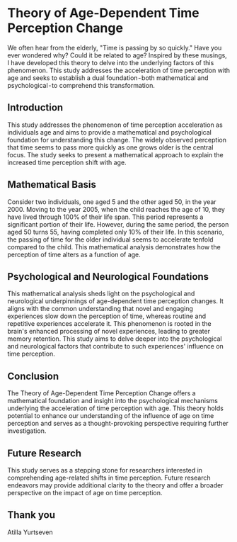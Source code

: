 # Theory of Age-Dependent Time Perception Change

We often hear from the elderly, "Time is passing by so quickly." Have you ever wondered why? Could it be related to age? Inspired by these musings, I have developed this theory to delve into the underlying factors of this phenomenon. This study addresses the acceleration of time perception with age and seeks to establish a dual foundation - both mathematical and psychological - to comprehend this transformation.

## Introduction

This study addresses the phenomenon of time perception acceleration as individuals age and aims to provide a mathematical and psychological foundation for understanding this change. The widely observed perception that time seems to pass more quickly as one grows older is the central focus. The study seeks to present a mathematical approach to explain the increased time perception shift with age.

## Mathematical Basis

Consider two individuals, one aged 5 and the other aged 50, in the year 2000. Moving to the year 2005, when the child reaches the age of 10, they have lived through 100% of their life span. This period represents a significant portion of their life. However, during the same period, the person aged 50 turns 55, having completed only 10% of their life. In this scenario, the passing of time for the older individual seems to accelerate tenfold compared to the child. This mathematical analysis demonstrates how the perception of time alters as a function of age.

## Psychological and Neurological Foundations

This mathematical analysis sheds light on the psychological and neurological underpinnings of age-dependent time perception changes. It aligns with the common understanding that novel and engaging experiences slow down the perception of time, whereas routine and repetitive experiences accelerate it. This phenomenon is rooted in the brain's enhanced processing of novel experiences, leading to greater memory retention. This study aims to delve deeper into the psychological and neurological factors that contribute to such experiences' influence on time perception.

## Conclusion

The Theory of Age-Dependent Time Perception Change offers a mathematical foundation and insight into the psychological mechanisms underlying the acceleration of time perception with age. This theory holds potential to enhance our understanding of the influence of age on time perception and serves as a thought-provoking perspective requiring further investigation.

## Future Research

This study serves as a stepping stone for researchers interested in comprehending age-related shifts in time perception. Future research endeavors may provide additional clarity to the theory and offer a broader perspective on the impact of age on time perception.

Thank you
-
Atilla Yurtseven
